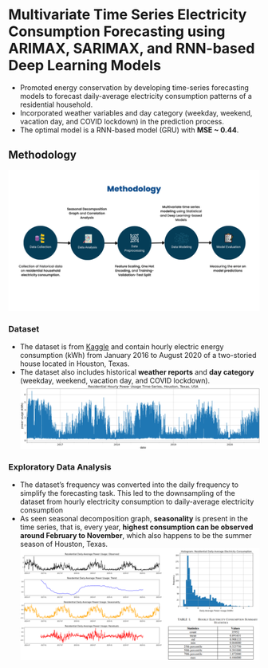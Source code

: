 # Multivariate Time Series Electricity Consumption Forecasting using ARIMAX, SARIMAX, and RNN-based Deep Learning Models

- Promoted energy conservation by developing time-series forecasting models to forecast daily-average electricity consumption patterns of a residential household.
- Incorporated weather variables and day category (weekday, weekend, vacation day, and COVID lockdown) in the prediction process.
- The optimal model is a RNN-based model (GRU) with **MSE ~ 0.44**.

## Methodology
![methodology](/images/methodology.png)

### Dataset
- The dataset is from [Kaggle](https://www.kaggle.com/datasets/srinuti/residential-power-usage-3years-data-timeseries) and contain hourly electric energy consumption (kWh) from January 2016 to August 2020 of a two-storied house located in Houston, Texas.
- The dataset also includes historical **weather reports** and **day category** (weekday, weekend, vacation day, and COVID lockdown).
![dataset](/images/dataset.png)

### Exploratory Data Analysis
- The dataset’s frequency was converted into the daily frequency to simplify the forecasting task. This led to the downsampling of the dataset from hourly electricity consumption to daily-average electricity consumption
- As seen seasonal decomposition graph, **seasonality** is present in the  time series, that is, every year, **highest consumption can be observed around February to November**, which also happens to be the summer season of Houston, Texas.
![dataset](/images/eda1.png)

